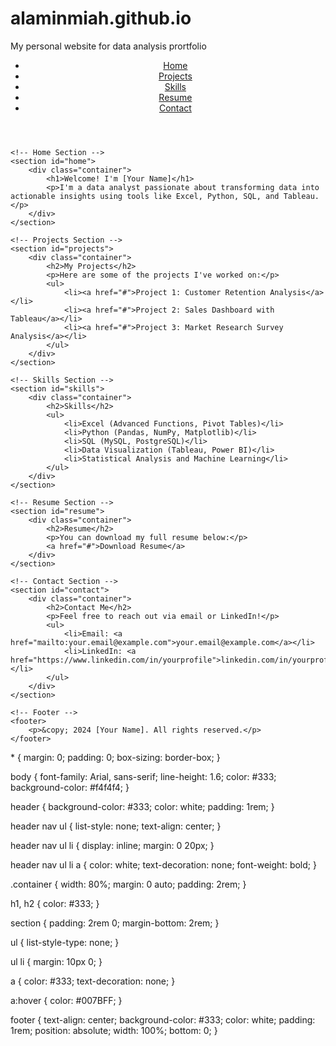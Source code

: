 # alaminmiah.github.io
My personal website for data analysis prortfolio
<html>
<!DOCTYPE html>
<html lang="en">
<head>
    <meta charset="UTF-8">
    <meta name="viewport" content="width=device-width, initial-scale=1.0">
    <title>Your Name - Data Analyst</title>
    <link rel="stylesheet" href="styles.css">
</head>
<body>
    <!-- Navigation -->
    <header>
        <nav>
            <ul>
                <li><a href="#home">Home</a></li>
                <li><a href="#projects">Projects</a></li>
                <li><a href="#skills">Skills</a></li>
                <li><a href="#resume">Resume</a></li>
                <li><a href="#contact">Contact</a></li>
            </ul>
        </nav>
    </header>

    <!-- Home Section -->
    <section id="home">
        <div class="container">
            <h1>Welcome! I'm [Your Name]</h1>
            <p>I'm a data analyst passionate about transforming data into actionable insights using tools like Excel, Python, SQL, and Tableau.</p>
        </div>
    </section>

    <!-- Projects Section -->
    <section id="projects">
        <div class="container">
            <h2>My Projects</h2>
            <p>Here are some of the projects I've worked on:</p>
            <ul>
                <li><a href="#">Project 1: Customer Retention Analysis</a></li>
                <li><a href="#">Project 2: Sales Dashboard with Tableau</a></li>
                <li><a href="#">Project 3: Market Research Survey Analysis</a></li>
            </ul>
        </div>
    </section>

    <!-- Skills Section -->
    <section id="skills">
        <div class="container">
            <h2>Skills</h2>
            <ul>
                <li>Excel (Advanced Functions, Pivot Tables)</li>
                <li>Python (Pandas, NumPy, Matplotlib)</li>
                <li>SQL (MySQL, PostgreSQL)</li>
                <li>Data Visualization (Tableau, Power BI)</li>
                <li>Statistical Analysis and Machine Learning</li>
            </ul>
        </div>
    </section>

    <!-- Resume Section -->
    <section id="resume">
        <div class="container">
            <h2>Resume</h2>
            <p>You can download my full resume below:</p>
            <a href="#">Download Resume</a>
        </div>
    </section>

    <!-- Contact Section -->
    <section id="contact">
        <div class="container">
            <h2>Contact Me</h2>
            <p>Feel free to reach out via email or LinkedIn!</p>
            <ul>
                <li>Email: <a href="mailto:your.email@example.com">your.email@example.com</a></li>
                <li>LinkedIn: <a href="https://www.linkedin.com/in/yourprofile">linkedin.com/in/yourprofile</a></li>
            </ul>
        </div>
    </section>

    <!-- Footer -->
    <footer>
        <p>&copy; 2024 [Your Name]. All rights reserved.</p>
    </footer>
</body>
</html>
* {
    margin: 0;
    padding: 0;
    box-sizing: border-box;
}

body {
    font-family: Arial, sans-serif;
    line-height: 1.6;
    color: #333;
    background-color: #f4f4f4;
}

header {
    background-color: #333;
    color: white;
    padding: 1rem;
}

header nav ul {
    list-style: none;
    text-align: center;
}

header nav ul li {
    display: inline;
    margin: 0 20px;
}

header nav ul li a {
    color: white;
    text-decoration: none;
    font-weight: bold;
}

.container {
    width: 80%;
    margin: 0 auto;
    padding: 2rem;
}

h1, h2 {
    color: #333;
}

section {
    padding: 2rem 0;
    margin-bottom: 2rem;
}

ul {
    list-style-type: none;
}

ul li {
    margin: 10px 0;
}

a {
    color: #333;
    text-decoration: none;
}

a:hover {
    color: #007BFF;
}

footer {
    text-align: center;
    background-color: #333;
    color: white;
    padding: 1rem;
    position: absolute;
    width: 100%;
    bottom: 0;
}